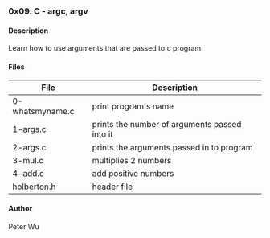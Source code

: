 ### 0x09. C - argc, argv

#### Description
Learn how to use arguments that are passed to c program

#### Files
File | Description
---|---
0-whatsmyname.c | print program's name
1-args.c | prints the number of arguments passed into it
2-args.c | prints the arguments passed in to program
3-mul.c | multiplies 2 numbers
4-add.c | add positive numbers
holberton.h | header file

#### Author
Peter Wu
